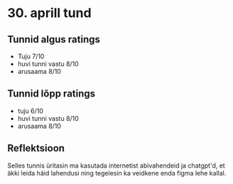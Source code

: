 # 30. aprill tund

## Tunnid algus ratings

-   Tuju 7/10
-   huvi tunni vastu 8/10
-   arusaama 8/10

## Tunnid lõpp ratings

-   tuju 6/10
-   huvi tunni vastu 8/10
-   arusaama 8/10

## Reflektsioon

Selles tunnis üritasin ma kasutada internetist abivahendeid ja chatgpt'd, et äkki leida häid lahendusi ning tegelesin ka veidkene enda figma lehe kallal.
